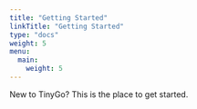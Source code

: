 ```yaml
---
title: "Getting Started"
linkTitle: "Getting Started"
type: "docs"
weight: 5
menu:
  main:
    weight: 5
---
```


New to TinyGo? This is the place to get started.
